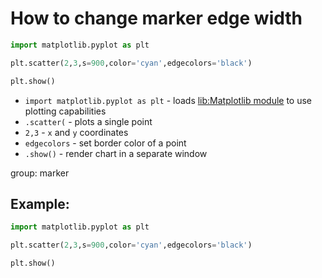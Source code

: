 # How to change marker edge width

```python
import matplotlib.pyplot as plt

plt.scatter(2,3,s=900,color='cyan',edgecolors='black')

plt.show()
```

- `import matplotlib.pyplot as plt` - loads [lib:Matplotlib module](python-matplotlib/how-to-install-matplotlib-python-lib-in-ubuntu-ubuntuversion) to use plotting capabilities
- `.scatter(` - plots a single point
- `2,3` - `x` and `y` coordinates
- `edgecolors` - set border color of a point
- `.show()` - render chart in a separate window

group: marker

## Example: 
```python
import matplotlib.pyplot as plt

plt.scatter(2,3,s=900,color='cyan',edgecolors='black')

plt.show()
```

